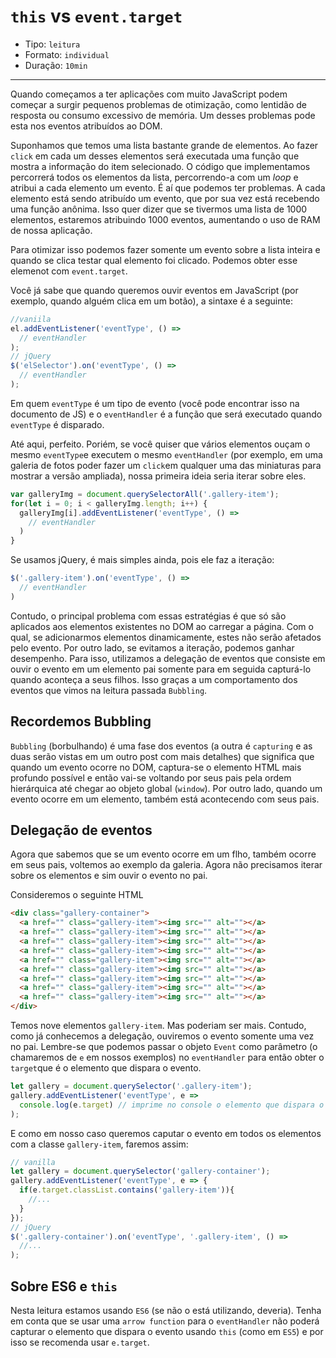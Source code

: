 # `this` vs `event.target`

* Tipo: `leitura`
* Formato: `individual`
* Duração: `10min`

***

Quando começamos a ter aplicações com muito JavaScript podem começar a surgir pequenos problemas de otimização, como lentidão de resposta ou consumo excessivo de memória. Um desses problemas pode esta nos eventos atribuídos ao DOM. 

Suponhamos que temos uma lista bastante grande de elementos. Ao fazer `click` em cada um desses elementos será executada uma função que mostra a informação do item selecionado. O código que implementamos percorrerá todos os elementos da lista, percorrendo-a com um *loop* e atribui a cada elemento um evento. É aí que podemos ter problemas. A cada elemento está sendo atribuído um evento, que por sua vez está recebendo uma função anônima. Isso quer dizer que se tivermos uma lista de 1000 elementos, estaremos atribuindo 1000 eventos, aumentando o uso de RAM de nossa aplicação.

Para otimizar isso podemos fazer somente um evento sobre a lista inteira e quando se clica testar qual elemento foi clicado. Podemos obter esse elemenot com `event.target`.

Você já sabe que quando queremos ouvir eventos em JavaScript (por exemplo, quando alguém clica em um botão), a sintaxe é a seguinte:

```js
//vaniila
el.addEventListener('eventType', () =>
  // eventHandler
);
// jQuery
$('elSelector').on('eventType', () =>
  // eventHandler
);
```

Em quem `eventType` é um tipo de evento (você pode encontrar isso na documento de JS) e o `eventHandler` é a função que será executado quando `eventType` é disparado.

Até aqui, perfeito. Poriém, se você quiser que vários elementos ouçam o mesmo `eventType`e executem o mesmo `eventHandler` (por exemplo, em uma galeria de fotos poder fazer um `click`em qualquer uma das miniaturas para mostrar a versão ampliada), nossa primeira ideia seria iterar sobre eles. 

```js
var galleryImg = document.querySelectorAll('.gallery-item');
for(let i = 0; i < galleryImg.length; i++) {
  galleryImg[i].addEventListener('eventType', () =>
    // eventHandler
  )
}
```

Se usamos jQuery, é mais simples ainda, pois ele faz a iteração:

```js
$('.gallery-item').on('eventType', () =>
  // eventHandler
)
```

Contudo, o principal problema com essas estratégias é que só são aplicados aos elementos existentes no DOM ao carregar a página. Com o qual, se adicionarmos elementos dinamicamente, estes não serão afetados pelo evento. Por outro lado, se evitamos a iteração, podemos ganhar desempenho. Para isso, utilizamos a delegação de eventos que consiste em ouvir o evento em um elemento pai somente para em seguida capturá-lo quando aconteça a seus filhos. Isso graças a um comportamento dos eventos que vimos na leitura passada `Bubbling`.

## Recordemos Bubbling

`Bubbling` (borbulhando) é uma fase dos eventos (a outra é `capturing` e as duas serão vistas em um outro post com mais detalhes) que significa que quando um evento ocorre no DOM, captura-se o elemento HTML mais profundo possível e então vai-se voltando por seus pais pela ordem hierárquica até chegar ao objeto global (`window`). Por outro lado, quando um evento ocorre em um elemento, também está acontecendo com seus pais.

## Delegação de eventos

Agora que sabemos que se um evento ocorre em um flho, também ocorre em seus pais, voltemos ao exemplo da galeria. Agora não precisamos iterar sobre os elementos e sim ouvir o evento no pai.

Consideremos o seguinte HTML

```html
<div class="gallery-container">
  <a href="" class="gallery-item"><img src="" alt=""></a>
  <a href="" class="gallery-item"><img src="" alt=""></a>
  <a href="" class="gallery-item"><img src="" alt=""></a>
  <a href="" class="gallery-item"><img src="" alt=""></a>
  <a href="" class="gallery-item"><img src="" alt=""></a>
  <a href="" class="gallery-item"><img src="" alt=""></a>
  <a href="" class="gallery-item"><img src="" alt=""></a>
  <a href="" class="gallery-item"><img src="" alt=""></a>
  <a href="" class="gallery-item"><img src="" alt=""></a>
</div>
```

Temos nove elementos `gallery-item`. Mas poderiam ser mais. Contudo, como já conhecemos a delegação, ouviremos o evento somente uma vez no pai. Lembre-se que podemos passar o objeto `Event` como parâmetro (o chamaremos de `e` em nossos exemplos) no `eventHandler` para então obter o `target`que é o elemento que dispara o evento.

```js
let gallery = document.querySelector('.gallery-item');
gallery.addEventListener('eventType', e =>
  console.log(e.target) // imprime no console o elemento que dispara o evento
);
```

E como em nosso caso queremos caputar o evento em todos os elementos com a classe `gallery-item`, faremos assim:

```js
// vanilla
let gallery = document.querySelector('gallery-container');
gallery.addEventListener('eventType', e => {
  if(e.target.classList.contains('gallery-item')){
    //...
  }
});
// jQuery
$('.gallery-container').on('eventType', '.gallery-item', () =>
  //...
);
```

## Sobre ES6 e `this`

Nesta leitura estamos usando `ES6` (se não o está utilizando, deveria). Tenha em conta que se usar uma `arrow function` para o `eventHandler` não poderá capturar o elemento que dispara o evento usando `this` (como em `ES5`) e por isso se recomenda usar `e.target`.
